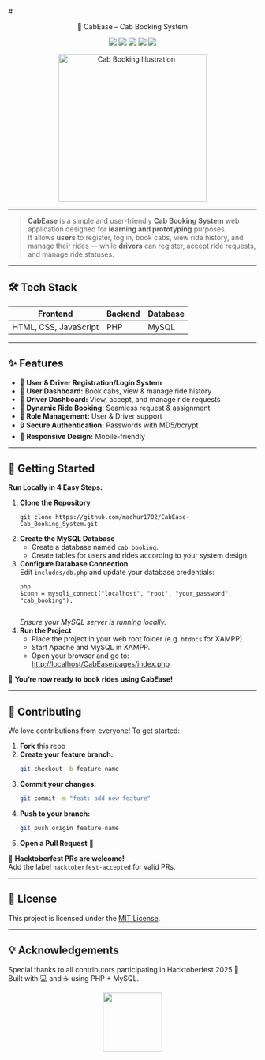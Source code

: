 #<center> 🚖 CabEase – Cab Booking System</center>

<p align="center">
  <img src="https://img.shields.io/badge/Made%20with-PHP-777BB4?style=for-the-badge&logo=php&logoColor=white"/>
  <img src="https://img.shields.io/badge/Database-MySQL-4479A1?style=for-the-badge&logo=mysql&logoColor=white"/>
  <img src="https://img.shields.io/badge/Hacktoberfest-2025-blueviolet?style=for-the-badge&logo=hackaday"/>
  <img src="https://img.shields.io/badge/Open%20Source-%E2%9D%A4-red?style=for-the-badge"/>
  <img src="https://img.shields.io/badge/Contributions-Welcome-brightgreen?style=for-the-badge"/>
</p>

<p align="center">
  <img src="https://cdn.dribbble.com/users/1615584/screenshots/4978087/cab.gif" alt="Cab Booking Illustration" width="300"/>
</p>

---

> **CabEase** is a simple and user-friendly **Cab Booking System** web application designed for **learning and prototyping** purposes.  
> It allows <b>users</b> to register, log in, book cabs, view ride history, and manage their rides — while <b>drivers</b> can register, accept ride requests, and manage ride statuses.

---

## 🛠️ Tech Stack

| Frontend    | Backend | Database |
| ----------- | ------- | -------- |
| HTML, CSS, JavaScript | PHP | MySQL |

---

## ✨ Features

- 🔑 **User & Driver Registration/Login System**
- 🚗 **User Dashboard:** Book cabs, view & manage ride history
- 🚕 **Driver Dashboard:** View, accept, and manage ride requests
- 🔄 **Dynamic Ride Booking:** Seamless request & assignment
- 👥 **Role Management:** User & Driver support
- 🔒 **Secure Authentication:** Passwords with MD5/bcrypt
- 📱 **Responsive Design:** Mobile-friendly

---

## 🚀 Getting Started

**Run Locally in 4 Easy Steps:**

<ol>
  <li>
    <b>Clone the Repository</b><br>
    <pre><code>git clone https://github.com/madhur1702/CabEase-Cab_Booking_System.git</code></pre>
  </li>
  <li>
    <b>Create the MySQL Database</b><br>
    <ul>
      <li>Create a database named <code>cab_booking</code>.</li>
      <li>Create tables for users and rides according to your system design.</li>
    </ul>
  </li>
  <li>
    <b>Configure Database Connection</b><br>
    Edit <code>includes/db.php</code> and update your database credentials:<br>
    <pre><code>php
$conn = mysqli_connect("localhost", "root", "your_password", "cab_booking");
    </code></pre>
    <i>Ensure your MySQL server is running locally.</i>
  </li>
  <li>
    <b>Run the Project</b><br>
    <ul>
      <li>Place the project in your web root folder (e.g. <code>htdocs</code> for XAMPP).</li>
      <li>Start Apache and MySQL in XAMPP.</li>
      <li>Open your browser and go to:<br>
        <a href="http://localhost/CabEase/pages/index.php">http://localhost/CabEase/pages/index.php</a>
      </li>
    </ul>
  </li>
</ol>

🎉 <b>You’re now ready to book rides using CabEase!</b>

---

## 🤝 Contributing

We love contributions from everyone! To get started:

1. **Fork** this repo
2. **Create your feature branch:**  
   ```bash
   git checkout -b feature-name
   ```
3. **Commit your changes:**  
   ```bash
   git commit -m "feat: add new feature"
   ```
4. **Push to your branch:**  
   ```bash
   git push origin feature-name
   ```
5. **Open a Pull Request** 🚀

💬 **Hacktoberfest PRs are welcome!**  
Add the label <code>hacktoberfest-accepted</code> for valid PRs.

---

## 📜 License

This project is licensed under the [MIT License](LICENSE).

---

## 💡 Acknowledgements

Special thanks to all contributors participating in Hacktoberfest 2025 💖  
Built with 💻 and ☕ using PHP + MySQL.

<p align="center">
  <img src="https://media.giphy.com/media/26ufnwz3wDUli7GU0/giphy.gif" width="120"/>
</p>
